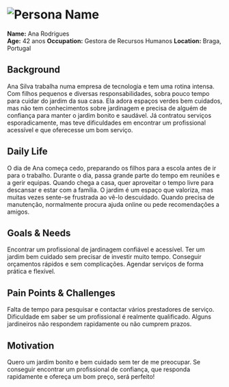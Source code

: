# ![Persona Name](personas/gestora.webp)  
**Name:** Ana Rodrigues  
**Age:** 42 anos
**Occupation:** Gestora de Recursos Humanos 
**Location:** Braga, Portugal

## Background  
Ana Silva trabalha numa empresa de tecnologia e tem uma rotina intensa. Com filhos pequenos e diversas responsabilidades, sobra pouco tempo para cuidar do jardim da sua casa. Ela adora espaços verdes bem cuidados, mas não tem conhecimentos sobre jardinagem e precisa de alguém de confiança para manter o jardim bonito e saudável. Já contratou serviços esporadicamente, mas teve dificuldades em encontrar um profissional acessível e que oferecesse um bom serviço.

## Daily Life  
O dia de Ana começa cedo, preparando os filhos para a escola antes de ir para o trabalho. Durante o dia, passa grande parte do tempo em reuniões e a gerir equipas. Quando chega a casa, quer aproveitar o tempo livre para descansar e estar com a família. O jardim é um espaço que valoriza, mas muitas vezes sente-se frustrada ao vê-lo descuidado. Quando precisa de manutenção, normalmente procura ajuda online ou pede recomendações a amigos.

## Goals & Needs  
Encontrar um profissional de jardinagem confiável e acessível.
Ter um jardim bem cuidado sem precisar de investir muito tempo.
Conseguir orçamentos rápidos e sem complicações.
Agendar serviços de forma prática e flexível.
 

## Pain Points & Challenges  
Falta de tempo para pesquisar e contactar vários prestadores de serviço.
Dificuldade em saber se um profissional é realmente qualificado.
Alguns jardineiros não respondem rapidamente ou não cumprem prazos.



## Motivation  
Quero um jardim bonito e bem cuidado sem ter de me preocupar. Se conseguir encontrar um profissional de confiança, que responda rapidamente e ofereça um bom preço, será perfeito!
